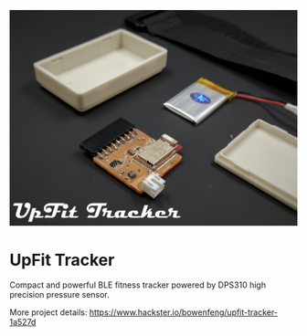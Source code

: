 ![Title Image](img/TITLE.jpg)

# UpFit Tracker

Compact and powerful BLE fitness tracker powered by DPS310 high precision pressure sensor.

More project details:
https://www.hackster.io/bowenfeng/upfit-tracker-1a527d